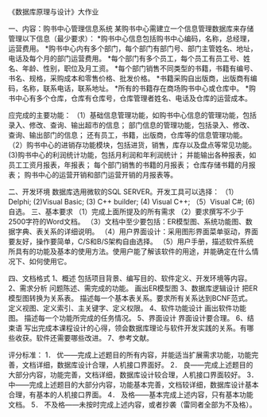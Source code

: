 《数据库原理与设计》大作业
 
一、内容：购书中心管理信息系统
某购书中心需建立一个信息管理数据库来存储管理以下信息（最少要求）：
*购书中心信息包括购书中心编码，名称，总经理，运营费用。
*购书中心内有多个部门，每个部门有部门号、部门主管姓名、地址，电话及每个月的部门运营费用。
*每个部门有多个员工，每个员工有员工号、姓名、年龄、性别，职位及月工资。
*每个部门销售不同类型的书籍，书籍有编号、书名、规格，采购成本和零售价格、批发价格。
*书籍采购自出版商，出版商有编码，名称，联系电话，联系地址。
*所有的书籍存在商场购书中心或仓库中。
*购书中心有多个仓库，仓库有仓库号，仓库管理者姓名、电话及仓库的运营成本。
 
应完成的主要功能：
（1）基础信息管理功能，如购书中心信息的管理功能，包括录入、修改、查询、输出超市的信息；
部门信息的管理功能，包括录入、修改、查询、输出部门的信息；
还有员工，书籍，出版商，仓库等的信息管理功能。
（2）购书中心的进销存功能模块，包括进货，销售，库存以及盘点等常见功能。
 (3)购书中心的利润统计功能，包括月利润和年利润统计；
 并能输出各种报表，如员工工资月报表，年报表；
 每个部门销售的书籍的月报表；
 仓库存储书籍的月报表；
 购书中心的运营开销和部门运营开销的月报表等。
 
二、开发环境
   数据库选用微软的SQL SERVER。开发工具可以选择：
   （1）Delphi;
    (2)Visual Basic; 
    (3) C++ builder; 
    (4) Visual C++;
   （5）Visual C#;
    (6)自选。
三、基本要求
（1）完成上面所提及的所有需求
（2）要求撰写不少于2500字符的Word文档。
（3）文档中至少要包括：ER模型图、系统功能图、数据字典、表关系的详细说明。
（4）用户界面设计：采用图形界面菜单驱动，界面要友好，操作要简单，C/S和B/S架构自由选择。
（5）用户手册，描述软件系统所具有的功能及基本的使用方法。使用户能了解该软件的用途，并能确定在什么情况下、如何使用它。
 
四、文档格式
1、概述
  包括项目背景、编写目的、软件定义、开发环境等内容。
2、需求分析
  问题陈述、需完成的功能。
  画出ER模型图
3、数据库逻辑设计
  把ER模型图转换为关系表。
  描述每一个基本表关系。要求所有关系达到BCNF范式。
  定义视图、定义索引、主关键字、定义权限。
4、软件功能设计
  画出软件功能图。
  描述每一个功能所完成的任务情况。
5、界面设计
  界面设计要合理。
6、结束语
  写出完成本课程设计的心得，领会数据库理论与软件开发实践的关系。有哪些收获。软件还需要哪些改进。
7、参考文献。
 
评分标准：
1． 优――完成上述题目的所有内容，并能适当扩展需求功能，功能完善，文档详细，数据库设计合理，人机接口界面好。
2． 良――完成上述题目的大部分内容，功能完善，文档详细，数据库设计较合理，人机接口界面较好。
3． 中――完成上述题目的大部分内容，功能基本完善，文档较详细，数据库设计基本合理，有基本的人机接口界面。
4． 及格――基本完成上述内容，只有基本功能文档。
5． 不及格――未按时完成上述内容，或者抄袭（雷同者全部为不及格）。
 